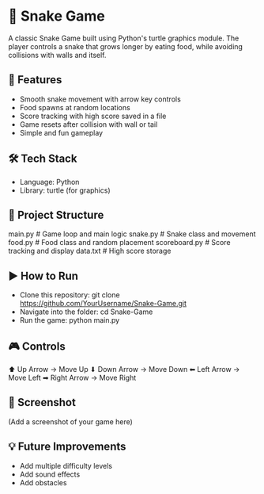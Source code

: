 # 🐍 Snake Game
A classic Snake Game built using Python's turtle graphics module. The player controls a snake that grows longer by eating food, while avoiding collisions with walls and itself.

## 🎯 Features  
- Smooth snake movement with arrow key controls  
- Food spawns at random locations  
- Score tracking with high score saved in a file  
- Game resets after collision with wall or tail  
- Simple and fun gameplay


## 🛠️ Tech Stack
- Language: Python
- Library: turtle (for graphics)

## 📂 Project Structure
main.py           # Game loop and main logic
snake.py          # Snake class and movement
food.py           # Food class and random placement
scoreboard.py     # Score tracking and display
data.txt          # High score storage

## ▶️ How to Run
- Clone this repository:
git clone https://github.com/YourUsername/Snake-Game.git
- Navigate into the folder:
cd Snake-Game
- Run the game:
python main.py

## 🎮 Controls
⬆ Up Arrow → Move Up
⬇ Down Arrow → Move Down
⬅ Left Arrow → Move Left
➡ Right Arrow → Move Right

## 📸 Screenshot
(Add a screenshot of your game here)

## 💡 Future Improvements
- Add multiple difficulty levels
- Add sound effects
- Add obstacles
